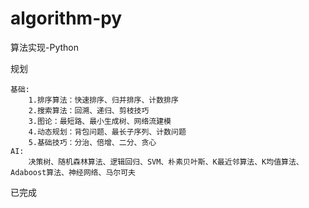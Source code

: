 # algorithm-py
算法实现-Python

规划

    基础:
        1.排序算法：快速排序、归并排序、计数排序
        2.搜索算法：回溯、递归、剪枝技巧
        3.图论：最短路、最小生成树、网络流建模
        4.动态规划：背包问题、最长子序列、计数问题
        5.基础技巧：分治、倍增、二分、贪心
    AI:
        决策树、随机森林算法、逻辑回归、SVM、朴素贝叶斯、K最近邻算法、K均值算法、Adaboost算法、神经网络、马尔可夫
已完成
    